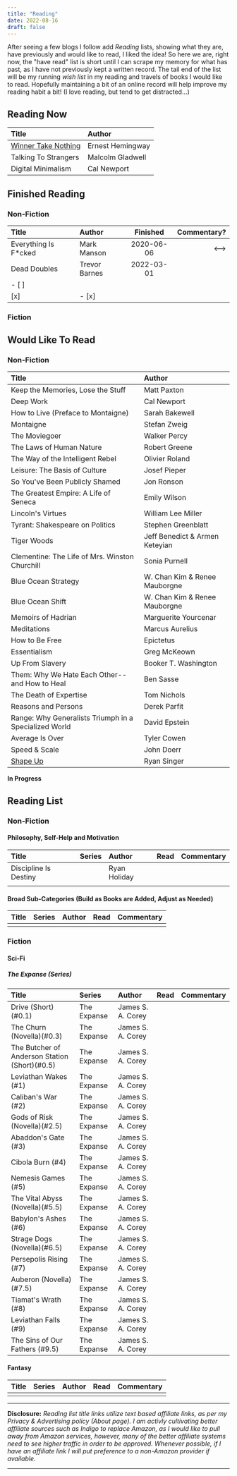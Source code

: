 ```yaml
---
title: "Reading"
date: 2022-08-16
draft: false
---
```


After seeing a few blogs I follow add *Reading* lists, showing what they are, have previously and would like to read, I liked the idea!
So here we are, right now, the "have read" list is short until I can scrape my memory for what has past, as I have not previously kept a written record.
The tail end of the list will be my running *wish list* in my reading and travels of books I would like to read. Hopefully maintaining a bit of an online
record will help improve my reading habit a bit! (I love reading, but tend to get distracted...)

## Reading Now

| Title | Author |
|:------|:-------|
| [Winner Take Nothing](https://amzn.to/2Y9A0pX) | Ernest Hemingway |
| Talking To Strangers | Malcolm Gladwell |
| Digital Minimalism | Cal Newport |

## Finished Reading

### Non-Fiction

| Title | Author | Finished | Commentary? |
|:------|:-------|:--------:|------------:|
| Everything Is F*cked | Mark Manson | 2020-06-06 | <--> |
| Dead Doubles | Trevor Barnes | 2022-03-01 | |
| - [ ] | | | |
| [x] | - [x] | | |


### Fiction


## Would Like To Read

### Non-Fiction

| Title | Author |
|:------|:-------|
| Keep the Memories, Lose the Stuff | Matt Paxton |
| Deep Work | Cal Newport |
| How to Live (Preface to Montaigne) | Sarah Bakewell |
| Montaigne | Stefan Zweig |
| The Moviegoer | Walker Percy |
| The Laws of Human Nature | Robert Greene |
| The Way of the Intelligent Rebel | Olivier Roland |
| Leisure: The Basis of Culture | Josef Pieper |
| So You've Been Publicly Shamed | Jon Ronson |
| The Greatest Empire: A Life of Seneca | Emily Wilson |
| Lincoln's Virtues | William Lee Miller |
| Tyrant: Shakespeare on Politics | Stephen Greenblatt |
| Tiger Woods | Jeff Benedict & Armen Keteyian |
| Clementine: The Life of Mrs. Winston Churchill | Sonia Purnell |
| Blue Ocean Strategy | W. Chan Kim & Renee Mauborgne |
| Blue Ocean Shift | W. Chan Kim & Renee Mauborgne |
| Memoirs of Hadrian | Marguerite Yourcenar |
| Meditations | Marcus Aurelius |
| How to Be Free | Epictetus |
| Essentialism | Greg McKeown |
| Up From Slavery | Booker T. Washington |
| Them: Why We Hate Each Other--and How to Heal | Ben Sasse |
| The Death of Expertise | Tom Nichols |
| Reasons and Persons | Derek Parfit |
| Range: Why Generalists Triumph in a Specialized World | David Epstein |
| Average Is Over | Tyler Cowen |
| Speed & Scale | John Doerr |
| [Shape Up](https://basecamp.com/shapeup) | Ryan Singer |


**In Progress**

## Reading List

### Non-Fiction

#### Philosophy, Self-Help and Motivation

| Title | Series | Author | Read | Commentary | 
|:------|:-------|:-------|:----:|:----------:|
| Discipline Is Destiny  |   | Ryan Holiday  |   |   |
|   |   |   |   |   |

#### Broad Sub-Categories (Build as Books are Added, Adjust as Needed)

| Title | Series | Author | Read | Commentary | 
|:------|:-------|:-------|:----:|:----------:|
|   |   |   |   |   |

### Fiction

#### Sci-Fi

##### The Expanse (Series)

| Title | Series | Author | Read | Commentary | 
|:------|:-------|:-------|:----:|:----------:|
| Drive (Short)(#0.1) | The Expanse | James S. A. Corey   |   |   |
| The Churn (Novella)(#0.3) | The Expanse | James S. A. Corey   |   |   |
| The Butcher of Anderson Station (Short)(#0.5) | The Expanse | James S. A. Corey   |   |   |
| Leviathan Wakes (#1) | The Expanse | James S. A. Corey   |   |   |
| Caliban's War (#2) | The Expanse | James S. A. Corey   |   |   |
| Gods of Risk (Novella)(#2.5) | The Expanse | James S. A. Corey   |   |   |
| Abaddon's Gate (#3) | The Expanse | James S. A. Corey   |   |   |
| Cibola Burn (#4) | The Expanse | James S. A. Corey   |   |   |
| Nemesis Games (#5) | The Expanse | James S. A. Corey   |   |   |
| The Vital Abyss (Novella)(#5.5) | The Expanse | James S. A. Corey   |   |   |
| Babylon's Ashes (#6) | The Expanse | James S. A. Corey   |   |   |
| Strage Dogs (Novella)(#6.5) | The Expanse | James S. A. Corey   |   |   |
| Persepolis Rising (#7) | The Expanse | James S. A. Corey   |   |   |
| Auberon (Novella)(#7.5) | The Expanse | James S. A. Corey   |   |   |
| Tiamat's Wrath (#8) | The Expanse | James S. A. Corey   |   |   |
| Leviathan Falls (#9) | The Expanse | James S. A. Corey   |   |   |
| The Sins of Our Fathers (#9.5) | The Expanse | James S. A. Corey   |   |   |

#### Fantasy

| Title | Series | Author | Read | Commentary | 
|:------|:-------|:-------|:----:|:----------:|
|   |   |   |   |   |

---

**Disclosure:** *Reading list title links utilize text based affiliate links, as per my Privacy & Advertising policy (About page). I am activly cultivating better affiliate sources such as Indigo to replace Amazon, as I would like to pull away
from Amazon services, however, many of the better affiliate systems need to see higher traffic in order to be approved. Whenever possible, if I have an affiliate link I will put preference to a non-Amazon provider if available.*

---

